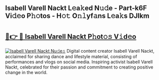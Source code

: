 ## Isabell Varell Nackt L𝚎a𝚔ed N𝚞𝚍e - Part-k6F Vi𝚍𝚎o P𝚑𝚘tos - H𝚘𝚝 O𝚗𝚕yf𝚊ns L𝚎a𝚔s DJlkm

# <h2><a href="http://kfdtcd.oniu.top/?m=Isabell+Varell+Nackt">🔗👉 🔴 Isabell Varell Nackt P𝚑ot𝚘𝚜 V𝚒d𝚎o</a></h2>

[![Isabell Varell Nackt Nu𝚍e𝚜](https://i.imgur.com/0qMVB7G.gif)](http://kfdtcd.oniu.top/?m=Isabell+Varell+Nackt)
Digital content creator Isabell Varell Nackt, acclaimed for sharing dance and lifestyle material, consisting of performances and vlogs on social media. Inspiring activist Isabell Varell Nackt, celebrated for their passion and commitment to creating positive change in the world.  
